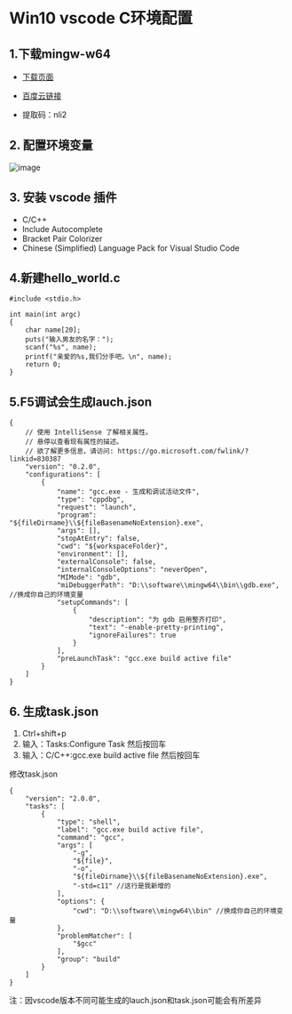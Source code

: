 # Win10 vscode C环境配置
## 1.下载mingw-w64

- [下载页面](http://mingw-w64.org/doku.php/download)

- [百度云链接](https://pan.baidu.com/s/1SBZhpgnpyMm9zc72ACPmvw)
- 提取码：nli2

## 2. 配置环境变量
![image](http://img.gek6.com/FsGkJb-bzekUL2tCuRwQMUH6KcZf)

## 3. 安装 vscode 插件
- C/C++
- Include Autocomplete
- Bracket Pair Colorizer
- Chinese (Simplified) Language Pack for Visual Studio Code


## 4.新建hello_world.c

```
#include <stdio.h>

int main(int argc)
{
    char name[20];
    puts("输入男友的名字：");
    scanf("%s", name);
    printf("亲爱的%s,我们分手吧。\n", name);
    return 0;
}
```

## 5.F5调试会生成lauch.json

```
{
    // 使用 IntelliSense 了解相关属性。 
    // 悬停以查看现有属性的描述。
    // 欲了解更多信息，请访问: https://go.microsoft.com/fwlink/?linkid=830387
    "version": "0.2.0",
    "configurations": [
        {
            "name": "gcc.exe - 生成和调试活动文件",
            "type": "cppdbg",
            "request": "launch",
            "program": "${fileDirname}\\${fileBasenameNoExtension}.exe",
            "args": [],
            "stopAtEntry": false,
            "cwd": "${workspaceFolder}",
            "environment": [],
            "externalConsole": false,
            "internalConsoleOptions": "neverOpen",
            "MIMode": "gdb",
            "miDebuggerPath": "D:\\software\\mingw64\\bin\\gdb.exe", //换成你自己的环境变量
            "setupCommands": [
                {
                    "description": "为 gdb 启用整齐打印",
                    "text": "-enable-pretty-printing",
                    "ignoreFailures": true
                }
            ],
            "preLaunchTask": "gcc.exe build active file"
        }
    ]
}
```

## 6. 生成task.json
1. Ctrl+shift+p
2. 输入：Tasks:Configure Task 然后按回车
3. 输入：C/C++:gcc.exe build active file 然后按回车

修改task.json
```
{
    "version": "2.0.0",
    "tasks": [
        {
            "type": "shell",
            "label": "gcc.exe build active file",
            "command": "gcc",
            "args": [
                "-g",
                "${file}",
                "-o",
                "${fileDirname}\\${fileBasenameNoExtension}.exe",
                "-std=c11" //这行是我新增的
            ],
            "options": {
                "cwd": "D:\\software\\mingw64\\bin" //换成你自己的环境变量
            },
            "problemMatcher": [
                "$gcc"
            ],
            "group": "build"
        }
    ]
}
```
注：因vscode版本不同可能生成的lauch.json和task.json可能会有所差异

